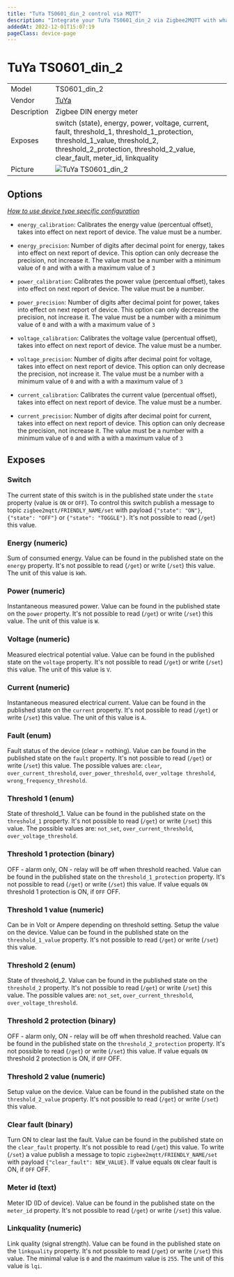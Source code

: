 ```yaml
---
title: "TuYa TS0601_din_2 control via MQTT"
description: "Integrate your TuYa TS0601_din_2 via Zigbee2MQTT with whatever smart home infrastructure you are using without the vendor's bridge or gateway."
addedAt: 2022-12-01T15:07:19
pageClass: device-page
---
```


<!-- !!!! -->
<!-- ATTENTION: This file is auto-generated through docgen! -->
<!-- You can only edit the "Notes"-Section between the two comment lines "Notes BEGIN" and "Notes END". -->
<!-- Do not use h1 or h2 heading within "## Notes"-Section. -->
<!-- !!!! -->

# TuYa TS0601_din_2

|     |     |
|-----|-----|
| Model | TS0601_din_2  |
| Vendor  | [TuYa](/supported-devices/#v=TuYa)  |
| Description | Zigbee DIN energy meter |
| Exposes | switch (state), energy, power, voltage, current, fault, threshold_1, threshold_1_protection, threshold_1_value, threshold_2, threshold_2_protection, threshold_2_value, clear_fault, meter_id, linkquality |
| Picture | ![TuYa TS0601_din_2](https://www.zigbee2mqtt.io/images/devices/TS0601_din_2.jpg) |


<!-- Notes BEGIN: You can edit here. Add "## Notes" headline if not already present. -->


<!-- Notes END: Do not edit below this line -->



## Options
*[How to use device type specific configuration](../guide/configuration/devices-groups.md#specific-device-options)*

* `energy_calibration`: Calibrates the energy value (percentual offset), takes into effect on next report of device. The value must be a number.

* `energy_precision`: Number of digits after decimal point for energy, takes into effect on next report of device. This option can only decrease the precision, not increase it. The value must be a number with a minimum value of `0` and with a with a maximum value of `3`

* `power_calibration`: Calibrates the power value (percentual offset), takes into effect on next report of device. The value must be a number.

* `power_precision`: Number of digits after decimal point for power, takes into effect on next report of device. This option can only decrease the precision, not increase it. The value must be a number with a minimum value of `0` and with a with a maximum value of `3`

* `voltage_calibration`: Calibrates the voltage value (percentual offset), takes into effect on next report of device. The value must be a number.

* `voltage_precision`: Number of digits after decimal point for voltage, takes into effect on next report of device. This option can only decrease the precision, not increase it. The value must be a number with a minimum value of `0` and with a with a maximum value of `3`

* `current_calibration`: Calibrates the current value (percentual offset), takes into effect on next report of device. The value must be a number.

* `current_precision`: Number of digits after decimal point for current, takes into effect on next report of device. This option can only decrease the precision, not increase it. The value must be a number with a minimum value of `0` and with a with a maximum value of `3`


## Exposes

### Switch 
The current state of this switch is in the published state under the `state` property (value is `ON` or `OFF`).
To control this switch publish a message to topic `zigbee2mqtt/FRIENDLY_NAME/set` with payload `{"state": "ON"}`, `{"state": "OFF"}` or `{"state": "TOGGLE"}`.
It's not possible to read (`/get`) this value.

### Energy (numeric)
Sum of consumed energy.
Value can be found in the published state on the `energy` property.
It's not possible to read (`/get`) or write (`/set`) this value.
The unit of this value is `kWh`.

### Power (numeric)
Instantaneous measured power.
Value can be found in the published state on the `power` property.
It's not possible to read (`/get`) or write (`/set`) this value.
The unit of this value is `W`.

### Voltage (numeric)
Measured electrical potential value.
Value can be found in the published state on the `voltage` property.
It's not possible to read (`/get`) or write (`/set`) this value.
The unit of this value is `V`.

### Current (numeric)
Instantaneous measured electrical current.
Value can be found in the published state on the `current` property.
It's not possible to read (`/get`) or write (`/set`) this value.
The unit of this value is `A`.

### Fault (enum)
Fault status of the device (clear = nothing).
Value can be found in the published state on the `fault` property.
It's not possible to read (`/get`) or write (`/set`) this value.
The possible values are: `clear`, `over_current_threshold`, `over_power_threshold`, `over_voltage threshold`, `wrong_frequency_threshold`.

### Threshold 1 (enum)
State of threshold_1.
Value can be found in the published state on the `threshold_1` property.
It's not possible to read (`/get`) or write (`/set`) this value.
The possible values are: `not_set`, `over_current_threshold`, `over_voltage_threshold`.

### Threshold 1 protection (binary)
OFF - alarm only, ON - relay will be off when threshold reached.
Value can be found in the published state on the `threshold_1_protection` property.
It's not possible to read (`/get`) or write (`/set`) this value.
If value equals `ON` threshold 1 protection is ON, if `OFF` OFF.

### Threshold 1 value (numeric)
Can be in Volt or Ampere depending on threshold setting. Setup the value on the device.
Value can be found in the published state on the `threshold_1_value` property.
It's not possible to read (`/get`) or write (`/set`) this value.

### Threshold 2 (enum)
State of threshold_2.
Value can be found in the published state on the `threshold_2` property.
It's not possible to read (`/get`) or write (`/set`) this value.
The possible values are: `not_set`, `over_current_threshold`, `over_voltage_threshold`.

### Threshold 2 protection (binary)
OFF - alarm only, ON - relay will be off when threshold reached.
Value can be found in the published state on the `threshold_2_protection` property.
It's not possible to read (`/get`) or write (`/set`) this value.
If value equals `ON` threshold 2 protection is ON, if `OFF` OFF.

### Threshold 2 value (numeric)
Setup value on the device.
Value can be found in the published state on the `threshold_2_value` property.
It's not possible to read (`/get`) or write (`/set`) this value.

### Clear fault (binary)
Turn ON to clear last the fault.
Value can be found in the published state on the `clear_fault` property.
It's not possible to read (`/get`) this value.
To write (`/set`) a value publish a message to topic `zigbee2mqtt/FRIENDLY_NAME/set` with payload `{"clear_fault": NEW_VALUE}`.
If value equals `ON` clear fault is ON, if `OFF` OFF.

### Meter id (text)
Meter ID (ID of device).
Value can be found in the published state on the `meter_id` property.
It's not possible to read (`/get`) or write (`/set`) this value.

### Linkquality (numeric)
Link quality (signal strength).
Value can be found in the published state on the `linkquality` property.
It's not possible to read (`/get`) or write (`/set`) this value.
The minimal value is `0` and the maximum value is `255`.
The unit of this value is `lqi`.

